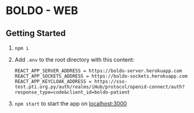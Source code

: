 # BOLDO - WEB

## Getting Started

1. `npm i`
2. Add `.env` to the root directory with this content:

   ```
   REACT_APP_SERVER_ADDRESS = https://boldo-server.herokuapp.com
   REACT_APP_SOCKETS_ADDRESS = https://boldo-sockets.herokuapp.com
   REACT_APP_KEYCLOAK_ADDRESS = https://sso-test.pti.org.py/auth/realms/iHub/protocol/openid-connect/auth?response_type=code&client_id=boldo-patient
   ```

3. `npm start` to start the app on [localhost:3000](http://localhost:3000)

